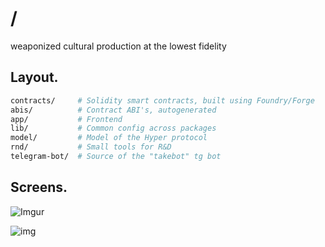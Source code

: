 # /

weaponized cultural production at the lowest fidelity

## Layout.

```sh
contracts/     # Solidity smart contracts, built using Foundry/Forge
abis/          # Contract ABI's, autogenerated
app/           # Frontend
lib/           # Common config across packages
model/         # Model of the Hyper protocol
rnd/           # Small tools for R&D
telegram-bot/  # Source of the "takebot" tg bot
```

## Screens.

![Imgur](https://i.imgur.com/GoeGl0m.png)

![img](https://i.imgur.com/QMz7o6u.png)
